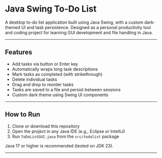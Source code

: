 # Java Swing To-Do List

A desktop to-do list application built using Java Swing, with a custom dark-themed UI and task persistence. Designed as a personal productivity tool and coding project for learning GUI development and file handling in Java.

---

## Features

- Add tasks via button or Enter key
- Automatically wraps long task descriptions
- Mark tasks as completed (with strikethrough)
- Delete individual tasks
- Drag and drop to reorder tasks
- Tasks are saved to a file and persist between sessions
- Custom dark theme using Swing UI components

---

## How to Run

1. Clone or download this repository
2. Open the project in any Java IDE (e.g., Eclipse or IntelliJ)
3. Run `ToDoListGUI.java` from the `src/todolist` package

Java 17 or higher is recommended (tested on JDK 23).

---
